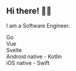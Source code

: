 ## Hi there! 👋🏽

I am a Software Engineer.

Go  
Vue  
Svelte  
Android native - Kotlin  
iOS native - Swift
